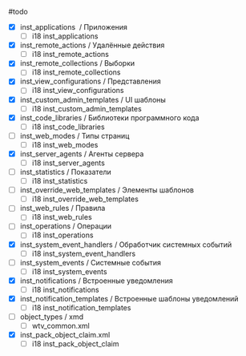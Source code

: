 #todo

- [x] inst_applications  / Приложения
	- [ ] i18 inst_applications
- [x] inst_remote_actions / Удалённые действия
	- [ ] i18 inst_remote_actions
- [x] inst_remote_collections / Выборки
	- [ ] i18 inst_remote_collections
- [x] inst_view_configurations / Представления
	- [ ] i18 inst_view_configurations
- [x] inst_custom_admin_templates / UI шаблоны
	- [ ] i18 inst_custom_admin_templates
- [x] inst_code_libraries / Библиотеки программного кода
	- [ ] i18 inst_code_libraries
- [ ] inst_web_modes / Типы страниц
	- [ ] i18 inst_web_modes
- [x] inst_server_agents / Агенты сервера
	- [ ] i18 inst_server_agents
- [ ] inst_statistics / Показатели
	- [ ] i18 inst_statistics
- [ ] inst_override_web_templates / Элементы шаблонов
	- [ ] i18 inst_override_web_templates
- [ ] inst_web_rules / Правила
	- [ ] i18 inst_web_rules
- [ ] inst_operations / Операции
	- [ ] i18 inst_operations
- [x] inst_system_event_handlers / Обработчик системных событий
	- [ ] i18 inst_system_event_handlers
- [ ] inst_system_events / Системные события
	- [ ] i18 inst_system_events
- [x] inst_notifications / Встроенные уведомления
	- [ ] i18 inst_notifications
- [x] inst_notification_templates / Встроенные шаблоны уведомлений
	- [ ] i18 inst_notification_templates
- [ ] object_types / xmd
	- [ ] wtv_common.xml
- [x] inst_pack_object_claim.xml
	- [ ] i18 inst_pack_object_claim
